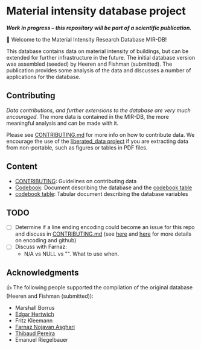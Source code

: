 # Material intensity database project

***Work in progress – this repository will be part of a scientific publication.***

:floppy_disk:  Welcome to the Material Intensity Research Database MIR-DB! 

This database contains data on material intensity of buildings, but can be extended for further infrastructure in the future. The initial database version was assembled (seeded) by Heeren and Fishman (submitted). The publication provides some analysis of the data and discusses a number of applications for the database.

## Contributing

*Data contributions, and further extensions to the database are very much encouraged.* The more data is contained in the MIR-DB, the more meaningful analysis and can be made with it.

Please see [CONTRIBUTING.md](CONTRIBUTING.md) for more info on how to contribute data. We encourage the use of the [liberated_data project](https://github.com/nheeren/liberated_data) if you are extracting data from non-portable, such as figures or tables in PDF files.

## Content

- [CONTRIBUTING](CONTRIBUTING.md): Guidelines on contributing data
- [Codebook](codebook.md): Document describing the database and the [codebook table](codebook.csv)
- [codebook table](codebook.csv): Tabular document describing the database variables

## TODO

- [ ] Determine if a line ending encoding could become an issue for this repo and discuss in [CONTRIBUTING.md](CONTRIBUTING.md) (see [here](https://stackoverflow.com/a/10855862/2075003) and [here](https://help.github.com/articles/dealing-with-line-endings/) for more details on encoding and github)
- [ ] Discuss with Farnaz:
  - N/A vs NULL vs "". What to use when.

## Acknowledgments

:+1: The following people supported the compilation of the original database (Heeren and Fishman (submitted)):

- Marshall Borrus
- [Edgar Hertwich](https://github.com/Hertwich)
- Fritz Kleemann 
- [Farnaz Nojavan Asghari](https://github.com/farnazn)
- [Thibaud Pereira](https://github.com/ThibPereira)
- Emanuel Riegelbauer